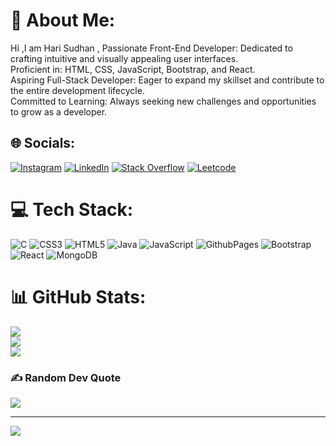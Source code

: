 # 💫 About Me:
Hi ,I am Hari Sudhan ,
Passionate Front-End Developer: Dedicated to crafting intuitive and visually appealing user interfaces.<br>Proficient in: HTML, CSS, JavaScript, Bootstrap, and React.<br>Aspiring Full-Stack Developer: Eager to expand my skillset and contribute to the entire development lifecycle.<br>Committed to Learning: Always seeking new challenges and opportunities to grow as a developer.


## 🌐 Socials:
[![Instagram](https://img.shields.io/badge/Instagram-%23E4405F.svg?logo=Instagram&logoColor=white)](https://instagram.com/sudhan_431?igsh=YjBqNWRtd3k0a2li&utm_source=qr) 
[![LinkedIn](https://img.shields.io/badge/LinkedIn-%230077B5.svg?logo=linkedin&logoColor=white)](https://linkedin.com/in/hari-sudhan-227b2824b) 
[![Stack Overflow](https://img.shields.io/badge/-Stackoverflow-FE7A16?logo=stack-overflow&logoColor=white)](https://stackoverflow.com/users//26979342/hari-sudhan)
[![Leetcode](https://img.shields.io/badge/Leetcode-%23E4405F.svg?logo=Leetcode&logoColor=white)](https://leetcode.com/u/harisudhan134/)

# 💻 Tech Stack:
![C](https://img.shields.io/badge/c-%2300599C.svg?style=for-the-badge&logo=c&logoColor=white) ![CSS3](https://img.shields.io/badge/css3-%231572B6.svg?style=for-the-badge&logo=css3&logoColor=white) ![HTML5](https://img.shields.io/badge/html5-%23E34F26.svg?style=for-the-badge&logo=html5&logoColor=white) ![Java](https://img.shields.io/badge/java-%23ED8B00.svg?style=for-the-badge&logo=openjdk&logoColor=white) ![JavaScript](https://img.shields.io/badge/javascript-%23323330.svg?style=for-the-badge&logo=javascript&logoColor=%23F7DF1E) ![GithubPages](https://img.shields.io/badge/github%20pages-121013?style=for-the-badge&logo=github&logoColor=white) ![Bootstrap](https://img.shields.io/badge/bootstrap-%238511FA.svg?style=for-the-badge&logo=bootstrap&logoColor=white) ![React](https://img.shields.io/badge/react-%2320232a.svg?style=for-the-badge&logo=react&logoColor=%2361DAFB) ![MongoDB](https://img.shields.io/badge/MongoDB-%234ea94b.svg?style=for-the-badge&logo=mongodb&logoColor=white)
# 📊 GitHub Stats:
![](https://github-readme-stats.vercel.app/api?username=harisudhan431&theme=transparent&hide_border=false&include_all_commits=false&count_private=false)<br/>
![](https://github-readme-streak-stats.herokuapp.com/?user=harisudhan431&theme=transparent&hide_border=false)<br/>
![](https://github-readme-stats.vercel.app/api/top-langs/?username=harisudhan431&theme=transparent&hide_border=false&include_all_commits=false&count_private=false&layout=compact)

### ✍️ Random Dev Quote
![](https://quotes-github-readme.vercel.app/api?type=horizontal&theme=radical)

---
[![](https://visitcount.itsvg.in/api?id=harisudhan431&icon=2&color=0)](https://visitcount.itsvg.in)

<!-- Proudly created with GPRM ( https://gprm.itsvg.in ) -->
